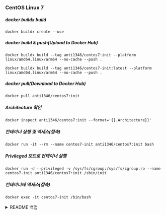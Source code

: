 ### CentOS Linux 7

##### docker buildx build
```
docker buildx create --use
```
##### docker build & push(Upload to Docker Hub)
```
docker buildx build --tag anti1346/centos7:init --platform linux/amd64,linux/arm64 --no-cache --push .
```
```
docker buildx build --tag anti1346/centos7-init:latest --platform linux/amd64,linux/arm64 --no-cache --push .
```
##### docker pull(Download to Docker Hub)
```
docker pull anti1346/centos7:init
```
##### Architecture 확인
```
docker inspect anti1346/centos7:init --format='{{.Architecture}}'
```
##### 컨테이너 실행 및 액세스(접속)
```
docker run -it --rm --name centos7-init anti1346/centos7:init bash
```
##### Privileged 모드로 컨테이너 실행
```
docker run -d --privileged -v /sys/fs/cgroup:/sys/fs/cgroup:ro --name centos7-init anti1346/centos7:init /sbin/init
```
##### 컨테이너에 액세스(접속)
```
docker exec -it centos7-init /bin/bash
```

<details>
<summary>README 백업</summary>

</details>